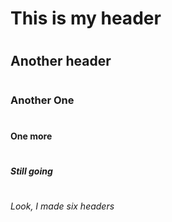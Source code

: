 # <h1>This is my header
# <h2>Another header
# <h3>Another One
# <h4>One more
# <h5>Still going
# <h6>Look, I made six headers
